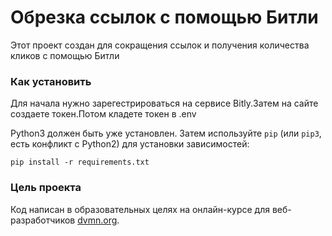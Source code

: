 # Обрезка ссылок с помощью Битли

Этот проект создан для сокращения ссылок и получения количества кликов с помощью Битли

### Как установить

Для начала нужно зарегестрироваться на сервисе Bitly.Затем на сайте создаете токен.Потом кладете токен в .env


Python3 должен быть уже установлен. 
Затем используйте `pip` (или `pip3`, есть конфликт с Python2) для установки зависимостей:
```
pip install -r requirements.txt
```

### Цель проекта

Код написан в образовательных целях на онлайн-курсе для веб-разработчиков [dvmn.org](https://dvmn.org/).